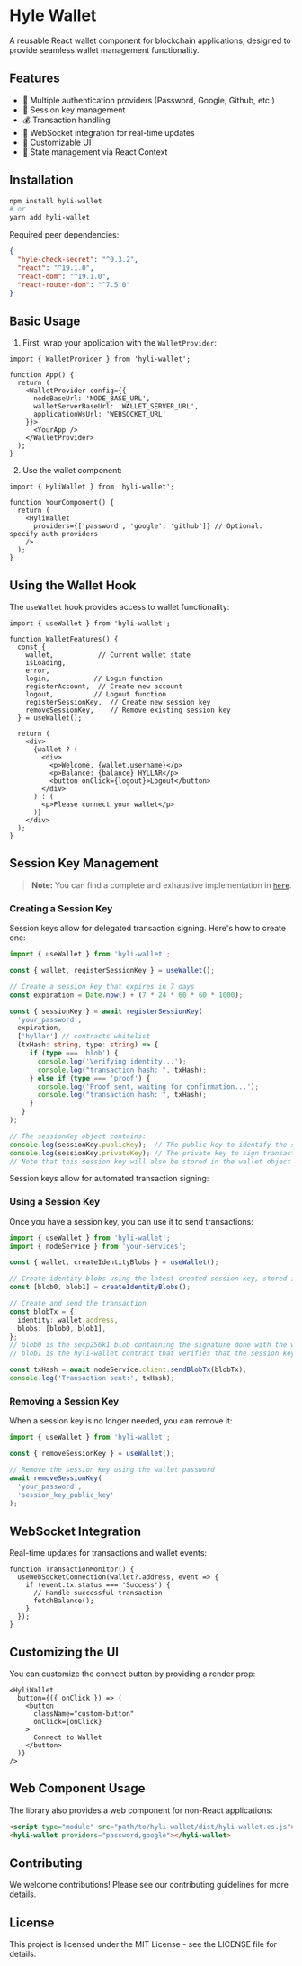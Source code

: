 # Hyle Wallet

A reusable React wallet component for blockchain applications, designed to provide seamless wallet management functionality.

## Features

- 🔐 Multiple authentication providers (Password, Google, Github, etc.)
- 🔑 Session key management
- 💰 Transaction handling
- 📡 WebSocket integration for real-time updates
- 🎨 Customizable UI
- 🔄 State management via React Context

## Installation

```bash
npm install hyli-wallet
# or
yarn add hyli-wallet
```

Required peer dependencies:
```json
{
  "hyle-check-secret": "^0.3.2",
  "react": "^19.1.0",
  "react-dom": "^19.1.0",
  "react-router-dom": "^7.5.0"
}
```

## Basic Usage

1. First, wrap your application with the `WalletProvider`:

```tsx
import { WalletProvider } from 'hyli-wallet';

function App() {
  return (
    <WalletProvider config={{
      nodeBaseUrl: 'NODE_BASE_URL',
      walletServerBaseUrl: 'WALLET_SERVER_URL',
      applicationWsUrl: 'WEBSOCKET_URL'
    }}>
      <YourApp />
    </WalletProvider>
  );
}
```

2. Use the wallet component:

```tsx
import { HyliWallet } from 'hyli-wallet';

function YourComponent() {
  return (
    <HyliWallet 
      providers={['password', 'google', 'github']} // Optional: specify auth providers
    />
  );
}
```

## Using the Wallet Hook

The `useWallet` hook provides access to wallet functionality:

```tsx
import { useWallet } from 'hyli-wallet';

function WalletFeatures() {
  const { 
    wallet,           // Current wallet state
    isLoading,
    error,
    login,           // Login function
    registerAccount,  // Create new account
    logout,          // Logout function
    registerSessionKey,  // Create new session key
    removeSessionKey,    // Remove existing session key
  } = useWallet();

  return (
    <div>
      {wallet ? (
        <div>
          <p>Welcome, {wallet.username}</p>
          <p>Balance: {balance} HYLLAR</p>
          <button onClick={logout}>Logout</button>
        </div>
      ) : (
        <p>Please connect your wallet</p>
      )}
    </div>
  );
}
```

## Session Key Management

> **Note:** 
> You can find a complete and exhaustive implementation in [`here`](../front/src/components/wallet/SessionKeys.tsx).

### Creating a Session Key

Session keys allow for delegated transaction signing. Here's how to create one:

```typescript
import { useWallet } from 'hyli-wallet';

const { wallet, registerSessionKey } = useWallet();

// Create a session key that expires in 7 days
const expiration = Date.now() + (7 * 24 * 60 * 60 * 1000);

const { sessionKey } = await registerSessionKey(
  'your_password',
  expiration,
  ['hyllar'] // contracts whitelist
  (txHash: string, type: string) => {
     if (type === 'blob') {
       console.log('Verifying identity...');
       console.log("transaction hash: ", txHash);
     } else if (type === 'proof') {
       console.log('Proof sent, waiting for confirmation...');
       console.log("transaction hash: ", txHash);
     }
   }
);

// The sessionKey object contains:
console.log(sessionKey.publicKey);  // The public key to identify the session
console.log(sessionKey.privateKey); // The private key to sign transactions
// Note that this session key will also be stored in the wallet object
```

Session keys allow for automated transaction signing:

### Using a Session Key

Once you have a session key, you can use it to send transactions:

```typescript
import { useWallet } from 'hyli-wallet';
import { nodeService } from 'your-services';

const { wallet, createIdentityBlobs } = useWallet();

// Create identity blobs using the latest created session key, stored in  `wallet` object
const [blob0, blob1] = createIdentityBlobs();

// Create and send the transaction
const blobTx = {
  identity: wallet.address,
  blobs: [blob0, blob1],
};
// blob0 is the secp256k1 blob containing the signature done with the wallet's session keu
// blob1 is the hyli-wallet contract that verifies that the session key is valid

const txHash = await nodeService.client.sendBlobTx(blobTx);
console.log('Transaction sent:', txHash);
```

### Removing a Session Key

When a session key is no longer needed, you can remove it:

```typescript
import { useWallet } from 'hyli-wallet';

const { removeSessionKey } = useWallet();

// Remove the session key using the wallet password
await removeSessionKey(
  'your_password',
  'session_key_public_key'
);
```

## WebSocket Integration

Real-time updates for transactions and wallet events:

```tsx
function TransactionMonitor() {
  useWebSocketConnection(wallet?.address, event => {
    if (event.tx.status === 'Success') {
      // Handle successful transaction
      fetchBalance();
    }
  });
}
```

## Customizing the UI

You can customize the connect button by providing a render prop:

```tsx
<HyliWallet 
  button={({ onClick }) => (
    <button 
      className="custom-button"
      onClick={onClick}
    >
      Connect to Wallet
    </button>
  )}
/>
```

## Web Component Usage

The library also provides a web component for non-React applications:

```html
<script type="module" src="path/to/hyli-wallet/dist/hyli-wallet.es.js"></script>
<hyli-wallet providers="password,google"></hyli-wallet>
```

## Contributing

We welcome contributions! Please see our contributing guidelines for more details.

## License

This project is licensed under the MIT License - see the LICENSE file for details.
